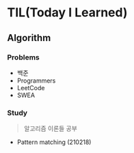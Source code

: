 # TIL(Today I Learned)



## Algorithm

### Problems

- 백준
- Programmers
- LeetCode
- SWEA

### Study

> 알고리즘 이론들 공부

- Pattern matching (210218)

